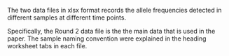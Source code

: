 The two data files in xlsx format records the allele frequencies detected in different samples at different time points.

Specifically, the Round 2 data file is the the main data that is used in the paper. The sample naming convention were explained in the heading worksheet tabs in each file.